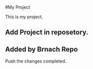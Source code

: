 #My Project 

This is my project.

## Add Project in reposetory.

## Added by Brnach Repo

Push the changes completed.
